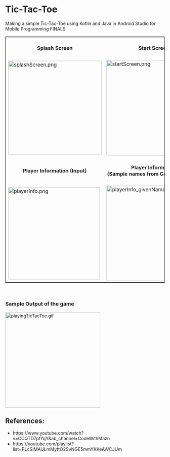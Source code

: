 # Tic-Tac-Toe
Making a simple Tic-Tac-Toe using Kotlin and Java in Android Studio for Mobile Programming FINALS

<table style="border:1px solid black;margin-left:auto;margin-right:auto;">
  <tr>
    <td align="center"><h4>Splash Screen</h4></td>
    <td align="center"><h4>Start Screen</h4></td>
    <td align="center"><h4>About Us</h4></td>
  </tr>
  <tr>
    <td><img src="https://user-images.githubusercontent.com/76563020/160107536-553291d2-74f5-4c66-b93d-f1651d5d1959.png"  width="295" alt = "splashScreen.png"></td>
    <td><img src="https://user-images.githubusercontent.com/76563020/160416724-33a56164-f1db-4724-971a-31bc0ad84589.png"  width="300" alt = "startScreen.png"></td>
    <td><img src="https://user-images.githubusercontent.com/76563020/160416468-31f76d55-1da5-4393-ab37-3c1c2f4416b3.png"  width="300" alt = "AboutUs.png"></td>
  </tr>
   <tr>
    <td align="center"><h4>Player Information (Input)</h4></td>
    <td align="center"><h4>Player Information <br>(Sample names from Genshin Impact)</h4></td>
    <td align="center"><h4>Main Game</h4></td>
  </tr>
  <tr>
    <td><img src="https://user-images.githubusercontent.com/76563020/160416846-07f13961-1376-409e-8d5b-8f4177415b10.png"  width="290" alt = "playerInfo.png"></td>
    <td><img src="https://user-images.githubusercontent.com/76563020/160416979-a8c99912-746c-4455-bf94-8369148176c7.png"  width="300" alt = "playerInfo_givenNames.png"></td>
    <td><img src="https://user-images.githubusercontent.com/76563020/160108242-3d41ddf2-fa34-4517-b19b-52b365f93f04.png"  width="300" alt = "MainGame.png"></td>
  </tr>
</table>
<br>
<h3>Sample Output of the game</h3>
<img src="https://user-images.githubusercontent.com/76563020/160111848-d5b51184-8ada-4b3b-83b4-743801a96c5a.gif"  width="300" alt = "playingTicTacToe.gif">

<br>
<h2>References:</h2>
<ul>
  <li>https://www.youtube.com/watch?v=CCQTD7ptYqY&ab_channel=CodeWithMazn</li>
  <li>https://youtube.com/playlist?list=PLcSIMAULmMyftO2SvNGE5mmYKKeAWCJUm</li>
</ul>
